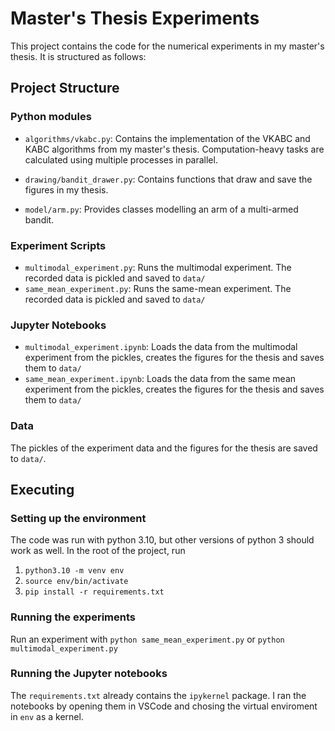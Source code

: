 # Master's Thesis Experiments
This project contains the code for the numerical experiments in my master's thesis.
It is structured as follows:
## Project Structure
### Python modules
- `algorithms/vkabc.py`: Contains the implementation of the VKABC and KABC algorithms from my master's thesis. Computation-heavy tasks are calculated using multiple processes in parallel.

- `drawing/bandit_drawer.py`: Contains functions that draw and save the figures in my thesis.

- `model/arm.py`: Provides classes modelling an arm of a multi-armed bandit.

### Experiment Scripts
- `multimodal_experiment.py`: Runs the multimodal experiment. The recorded data is pickled and saved to `data/`
- `same_mean_experiment.py`: Runs the same-mean experiment. The recorded data is pickled and saved to `data/`

### Jupyter Notebooks
- `multimodal_experiment.ipynb`: Loads the data from the multimodal experiment from the pickles, creates the figures for the thesis and saves them to `data/`
- `same_mean_experiment.ipynb`: Loads the data from the same mean experiment from the pickles, creates the figures for the thesis and saves them to `data/`

### Data
The pickles of the experiment data and the figures for the thesis are saved to `data/`.

## Executing
### Setting up the environment
The code was run with python 3.10, but other versions of python 3 should work as well.
In the root of the project, run
1. `python3.10 -m venv env`
2. `source env/bin/activate`
3. `pip install -r requirements.txt`

### Running the experiments
Run an experiment with `python same_mean_experiment.py` or `python multimodal_experiment.py`

### Running the Jupyter notebooks
The `requirements.txt` already contains the `ipykernel` package. I ran the notebooks by opening them in VSCode and chosing the virtual enviroment in `env` as a kernel.